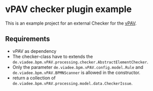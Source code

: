 # vPAV checker plugin example

This is an example project for an external Checker for the [vPAV](https://github.com/viadee/vPAV).

## Requirements
- vPAV as dependency
- The checker-class have to extends the `de.viadee.bpm.vPAV.processing.checker.AbstractElementChecker`.
- Only the parameter `de.viadee.bpm.vPAV.config.model.Rule` and `de.viadee.bpm.vPAV.BPMNScanner` is allowed in the constructor.
- return a collection of `de.viadee.bpm.vPAV.processing.model.data.CheckerIssue`.
